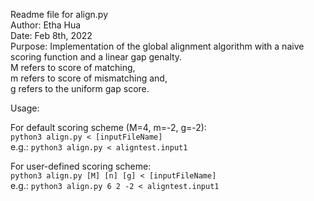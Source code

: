Readme file for align.py  
Author: Etha Hua  
Date: Feb 8th, 2022  
Purpose: Implementation of the global alignment algorithm
with a naive scoring function and a linear gap genalty.  
M refers to score of matching,  
m refers to score of mismatching and,  
g refers to the uniform gap score.  

Usage: 
  
For default scoring scheme (M=4, m=-2, g=-2):  
`python3 align.py < [inputFileName]`  
e.g.: `python3 align.py < aligntest.input1`  
  
For user-defined scoring scheme:  
`python3 align.py [M] [n] [g] < [inputFileName]`  
e.g.: `python3 align.py 6 2 -2 < aligntest.input1`  
